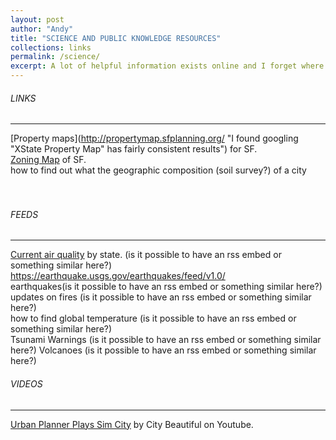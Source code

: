 ```yaml
---
layout: post
author: "Andy"
title: "SCIENCE AND PUBLIC KNOWLEDGE RESOURCES"
collections: links
permalink: /science/
excerpt: A lot of helpful information exists online and I forget where it is a lot of the time. This is a place to keep those resources, or the keywords needed to Google it.
---
```



###### LINKS
---
[Property maps](http://propertymap.sfplanning.org/ "I found googling "XState Property Map" has fairly consistent results") for SF.
<br>
[Zoning Map](http://default.sfplanning.org/zoning/zoning_map.pdf) of SF.
<br>
how to find out what the geographic composition (soil survey?) of a city
<br>
<br>
<br>


###### FEEDS
---
[Current air quality](https://airnow.gov/) by state. (is it possible to have an rss embed or something similar here?)
https://earthquake.usgs.gov/earthquakes/feed/v1.0/
<br>
earthquakes(is it possible to have an rss embed or something similar here?)
<br>
updates on fires (is it possible to have an rss embed or something similar here?)
<br>
how to find global temperature (is it possible to have an rss embed or something similar here?)
<br>
Tsunami Warnings (is it possible to have an rss embed or something similar here?)
Volcanoes (is it possible to have an rss embed or something similar here?)

###### VIDEOS
---
[Urban Planner Plays Sim City](https://www.youtube.com/watch?v=LUQaCoxybW8) by City Beautiful on Youtube.
